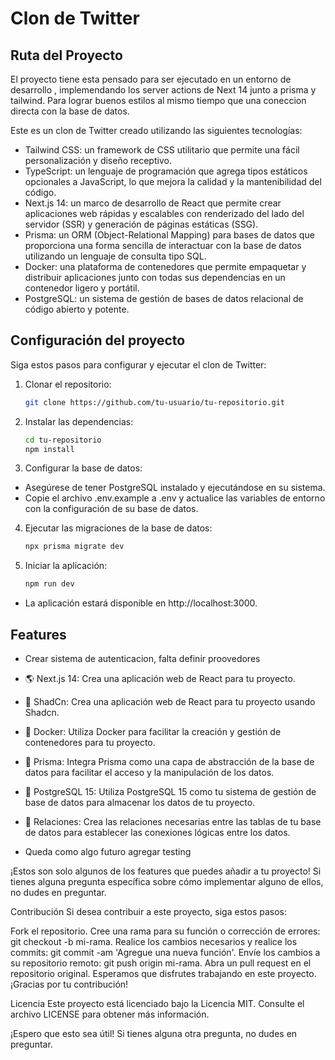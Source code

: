 # Clon de Twitter


## Ruta del Proyecto 

El proyecto tiene esta pensado para ser ejecutado en un entorno de desarrollo , implemendando los server actions de Next 14 junto a prisma y tailwind. Para lograr buenos estilos al mismo tiempo que una coneccion directa con la base de datos. 

Este es un clon de Twitter creado utilizando las siguientes tecnologías:


- Tailwind CSS: un framework de CSS utilitario que permite una fácil personalización y diseño receptivo.
- TypeScript: un lenguaje de programación que agrega tipos estáticos opcionales a JavaScript, lo que mejora la calidad y la mantenibilidad del código.
- Next.js 14: un marco de desarrollo de React que permite crear aplicaciones web rápidas y escalables con renderizado del lado del servidor (SSR) y generación de páginas estáticas (SSG).
- Prisma: un ORM (Object-Relational Mapping) para bases de datos que proporciona una forma sencilla de interactuar con la base de datos utilizando un lenguaje de consulta tipo SQL.
- Docker: una plataforma de contenedores que permite empaquetar y distribuir aplicaciones junto con todas sus dependencias en un contenedor ligero y portátil.
- PostgreSQL: un sistema de gestión de bases de datos relacional de código abierto y potente.

## Configuración del proyecto

Siga estos pasos para configurar y ejecutar el clon de Twitter:

1. Clonar el repositorio:

   ```bash
   git clone https://github.com/tu-usuario/tu-repositorio.git
   ```


2. Instalar las dependencias:

   ```bash
   cd tu-repositorio
   npm install
   ```
3. Configurar la base de datos:

- Asegúrese de tener PostgreSQL instalado y ejecutándose en su sistema.
- Copie el archivo .env.example a .env y actualice las variables de entorno con la configuración de su base de datos.

4. Ejecutar las migraciones de la base de datos:

   ```bash
   npx prisma migrate dev
   ```

5. Iniciar la aplicación:

   ```bash
   npm run dev
   ```
- La aplicación estará disponible en http://localhost:3000.



## Features

-  Crear sistema de autenticacion, falta definir proovedores 
- 🌎 Next.js 14: Crea una aplicación web de React para tu proyecto.
- 🎨 ShadCn: Crea una aplicación web de React para tu proyecto usando Shadcn.

- 🐳 Docker: Utiliza Docker para facilitar la creación y gestión de contenedores para tu proyecto.
- 🥇 Prisma: Integra Prisma como una capa de abstracción de la base de datos para facilitar el acceso y la manipulación de los datos.
- 📂 PostgreSQL 15: Utiliza PostgreSQL 15 como tu sistema de gestión de base de datos para almacenar los datos de tu proyecto.
- 🔗 Relaciones: Crea las relaciones necesarias entre las tablas de tu base de datos para establecer las conexiones lógicas entre los datos.

- Queda como algo futuro agregar testing 

¡Estos son solo algunos de los features que puedes añadir a tu proyecto! Si tienes alguna pregunta específica sobre cómo implementar alguno de ellos, no dudes en preguntar.




Contribución
Si desea contribuir a este proyecto, siga estos pasos:

Fork el repositorio.
Cree una rama para su función o corrección de errores: git checkout -b mi-rama.
Realice los cambios necesarios y realice los commits: git commit -am 'Agregue una nueva función'.
Envíe los cambios a su repositorio remoto: git push origin mi-rama.
Abra un pull request en el repositorio original.
Esperamos que disfrutes trabajando en este proyecto. ¡Gracias por tu contribución!

Licencia
Este proyecto está licenciado bajo la Licencia MIT. Consulte el archivo LICENSE para obtener más información.


¡Espero que esto sea útil! Si tienes alguna otra pregunta, no dudes en preguntar.